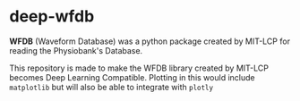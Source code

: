 # deep-wfdb

**WFDB** (Waveform Database) was a python package created by MIT-LCP for reading the Physiobank's Database. 

This repository is made to make the WFDB library created by MIT-LCP becomes Deep Learning Compatible. 
Plotting in this would include `matplotlib` but will also be able to integrate with `plotly`
